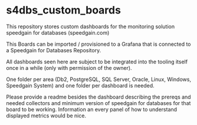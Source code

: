 # s4dbs_custom_boards
This repository stores custom dashboards for the monitoring solution speedgain for databases (speedgain.com)

This Boards can be imported / provisioned to a Grafana that is connected to a Speedgain for Databases Repository. 

All dashboards seen here are subject to be integrated into the tooling itself once in a while (only with permission of the owner). 

One folder per area (Db2, PostgreSQL, SQL Server, Oracle, Linux, Windows, Speedgain System) and one folder per dashboard is needed. 

Please provide a readme besides the dashboard describing the prereqs and needed collectors and minimum version of speedgain for databases for that board to be working. Information an every panel of how to understand displayed metrics would be nice.
